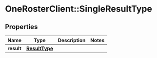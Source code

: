 # OneRosterClient::SingleResultType

## Properties
Name | Type | Description | Notes
------------ | ------------- | ------------- | -------------
**result** | [**ResultType**](ResultType.md) |  | 

